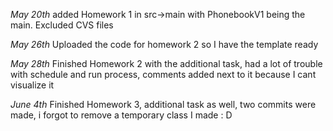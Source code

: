 *May 20th* added Homework 1 in src->main with PhonebookV1 being the main. Excluded CVS files


*May 26th*
Uploaded the code for homework 2 so I have the template ready

*May 28th* Finished Homework 2 with the additional task, had a lot of trouble with schedule and run process, comments added next to it because I cant visualize it

*June 4th* Finished Homework 3, additional task as well, two commits were made, i forgot to remove a temporary class I made : D
